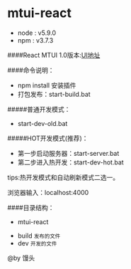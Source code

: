 # mtui-react

- node : v5.9.0
- npm : v3.7.3

####React MTUI 1.0版本:[UI地址](http://mtui.mtsee.com)


####命令说明：
- npm install 安装插件 
- 打包发布：start-build.bat

#####普通开发模式：
- start-dev-old.bat

#####HOT开发模式(推荐)：
- 第一步启动服务器：start-server.bat
- 第二步进入热开发：start-dev-hot.bat

tips:热开发模式和自动刷新模式二选一。

浏览器输入：localhost:4000

####目录结构：
- mtui-react
 + build `发布的文件`
 + dev `开发的文件`


@by 馒头
